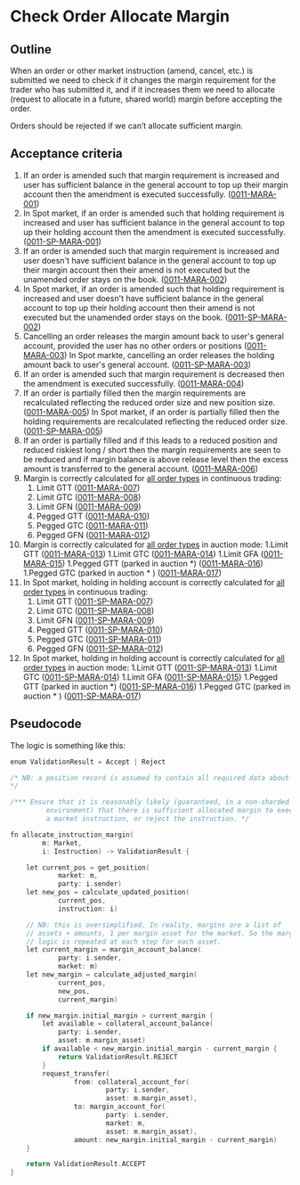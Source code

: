 # Check Order Allocate Margin

## Outline

When an order or other market instruction (amend, cancel, etc.) is submitted we need to check if it changes the margin requirement for the trader who has submitted it, and if it increases them we need to allocate (request to allocate in a future, shared world) margin before accepting the order.

Orders should be rejected if we can’t allocate sufficient margin.

## Acceptance criteria

1. If an order is amended such that margin requirement is increased and user has sufficient balance in the general account to top up their margin account then the amendment is executed successfully. (<a name="0011-MARA-001" href="#0011-MARA-001">0011-MARA-001</a>)
1. In Spot market, if an order is amended such that holding requirement is increased and user has sufficient balance in the general account to top up their holding account then the amendment is executed successfully. (<a name="0011-SP-MARA-001" href="#0011-SP-MARA-001">0011-SP-MARA-001</a>)
1. If an order is amended such that margin requirement is increased and user doesn't have sufficient balance in the general account to top up their margin account then their amend is not executed but the unamended order stays on the book. (<a name="0011-MARA-002" href="#0011-MARA-002">0011-MARA-002</a>)
1. In Spot market, if an order is amended such that holding requirement is increased and user doesn't have sufficient balance in the general account to top up their holding account then their amend is not executed but the unamended order stays on the book. (<a name="0011-SP-MARA-002" href="#0011-SP-MARA-002">0011-SP-MARA-002</a>)
1. Cancelling an order releases the margin amount back to user's general account, provided the user has no other orders or positions (<a name="0011-MARA-003" href="#0011-MARA-003">0011-MARA-003</a>)
In Spot markte, cancelling an order releases the holding amount back to user's general account. (<a name="0011-SP-MARA-003" href="#0011-SP-MARA-003">0011-SP-MARA-003</a>)
1. If an order is amended such that margin requirement is decreased then the amendment is executed successfully. (<a name="0011-MARA-004" href="#0011-MARA-004">0011-MARA-004</a>)
1. If an order is partially filled then the margin requirements are recalculated reflecting the reduced order size and new position size. (<a name="0011-MARA-005" href="#0011-MARA-005">0011-MARA-005</a>)
In Spot market, if an order is partially filled then the holding requirements are recalculated reflecting the reduced order size. (<a name="0011-SP-MARA-005" href="#0011-SP-MARA-005">0011-SP-MARA-005</a>)
1. If an order is partially filled and if this leads to a reduced position and reduced riskiest long / short then the margin requirements are seen to be reduced and if margin balance is above release level then the excess amount is transferred to the general account. (<a name="0011-MARA-006" href="#0011-MARA-006">0011-MARA-006</a>)
1. Margin is correctly calculated for [all order types](./0014-ORDT-order_types.md) in continuous trading:
    1. Limit GTT (<a name="0011-MARA-007" href="#0011-MARA-007">0011-MARA-007</a>)
    1. Limit GTC (<a name="0011-MARA-008" href="#0011-MARA-008">0011-MARA-008</a>)
    1. Limit GFN (<a name="0011-MARA-009" href="#0011-MARA-009">0011-MARA-009</a>)
    1. Pegged GTT (<a name="0011-MARA-010" href="#0011-MARA-010">0011-MARA-010</a>)
    1. Pegged GTC (<a name="0011-MARA-011" href="#0011-MARA-011">0011-MARA-011</a>)
    1. Pegged GFN (<a name="0011-MARA-012" href="#0011-MARA-012">0011-MARA-012</a>)
1. Margin is correctly calculated for [all order types](./0014-ORDT-order_types.md) in auction mode:
    1.Limit GTT (<a name="0011-MARA-013" href="#0011-MARA-013">0011-MARA-013</a>)
    1.Limit GTC (<a name="0011-MARA-014" href="#0011-MARA-014">0011-MARA-014</a>)
    1.Limit GFA (<a name="0011-MARA-015" href="#0011-MARA-015">0011-MARA-015</a>)
    1.Pegged GTT (parked in auction \*) (<a name="0011-MARA-016" href="#0011-MARA-016">0011-MARA-016</a>)
    1.Pegged GTC (parked in auction \* ) (<a name="0011-MARA-017" href="#0011-MARA-017">0011-MARA-017</a>)
1. In Spot market, holding in holding account is correctly calculated for [all order types](./0014-ORDT-order_types.md) in continuous trading:
    1. Limit GTT (<a name="0011-SP-MARA-007" href="#0011-SP-MARA-007">0011-SP-MARA-007</a>)
    1. Limit GTC (<a name="0011-SP-MARA-008" href="#0011-SP-MARA-008">0011-SP-MARA-008</a>)
    1. Limit GFN (<a name="0011-SP-MARA-009" href="#0011-SP-MARA-009">0011-SP-MARA-009</a>)
    1. Pegged GTT (<a name="0011-SP-MARA-010" href="#0011-SP-MARA-010">0011-SP-MARA-010</a>)
    1. Pegged GTC (<a name="0011-SP-MARA-011" href="#0011-SP-MARA-011">0011-SP-MARA-011</a>)
    1. Pegged GFN (<a name="0011-SP-MARA-012" href="#0011-SP-MARA-012">0011-SP-MARA-012</a>)
1. In Spot market, holding in holding account is correctly calculated for [all order types](./0014-ORDT-order_types.md) in auction mode:
    1.Limit GTT (<a name="0011-SP-MARA-013" href="#0011-SP-MARA-013">0011-SP-MARA-013</a>)
    1.Limit GTC (<a name="0011-SP-MARA-014" href="#0011-SP-MARA-014">0011-SP-MARA-014</a>)
    1.Limit GFA (<a name="0011-SP-MARA-015" href="#0011-SP-MARA-015">0011-SP-MARA-015</a>)
    1.Pegged GTT (parked in auction \*) (<a name="0011-SP-MARA-016" href="#0011-SP-MARA-016">0011-SP-MARA-016</a>)
    1.Pegged GTC (parked in auction \* ) (<a name="0011-SP-MARA-017" href="#0011-SP-MARA-017">0011-SP-MARA-017</a>)

## Pseudocode

The logic is something like this:

```go
enum ValidationResult = Accept | Reject

/* NB: a position record is assumed to contain all required data about a trader's open volume and active orders to calculate margin. For example, this means containing or being able calculate the 'net worst' long and short positions given all orders.
*/

/*** Ensure that it is reasonably likely (guaranteed, in a non-sharded
		 environment) that there is sufficient allocated margin to execute
		 a market instruction, or reject the instruction. */

fn allocate_instruction_margin(
		m: Market,
		i: Instruction) -> ValidationResult {

	let current_pos = get_position(
			market: m,
			party: i.sender)
	let new_pos = calculate_updated_position(
			current_pos,
			instruction: i)

	// NB: this is oversimplified. In reality, margins are a list of
	// assets + amounts, 1 per margin asset for the market. So the margin
	// logic is repeated at each step for each asset.
	let current_margin = margin_account_balance(
			party: i.sender,
			market: m)
	let new_margin = calculate_adjusted_margin(
			current_pos,
			new_pos,
			current_margin)

	if new_margin.initial_margin > current_margin {
		let available = collateral_account_balance(
			party: i.sender,
			asset: m.margin_asset)
		if available < new_margin.initial_margin - current_margin {
			return ValidationResult.REJECT
		}
		request_transfer(
				from: collateral_account_for(
						party: i.sender,
						asset: m.margin_asset),
				to: margin_account_for(
						party: i.sender,
						market: m,
						asset: m.margin_asset),
				amount: new_margin.initial_margin - current_margin)
	}

	return ValidationResult.ACCEPT
}
```

